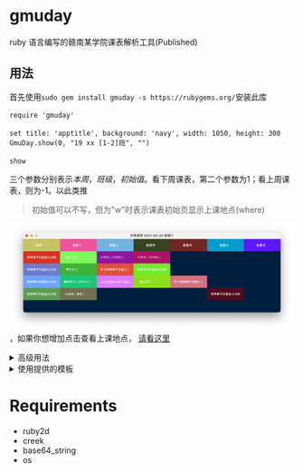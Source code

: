 # gmuday
ruby 语言编写的赣南某学院课表解析工具(Published)

## 用法
首先使用`sudo gem install gmuday -s https://rubygems.org/`安装此库
```
require 'gmuday'

set title: 'apptitle', background: 'navy', width: 1050, height: 300
GmuDay.show(0, "19 xx [1-2]班", "")

show
```
三个参数分别表示*本周*，*班级*，*初始值*。看下周课表，第二个参数为1；看上周课表，则为-1。以此类推
> 初始值可以不写，但为"w"时表示课表初始页显示上课地点(where)  

![周课表](./example/course.png)，如果你想增加点击查看上课地点， [请看这里](example/README.md)

<details>
<summary>高级用法</summary>
<h3></a>GmuDay.parse</h3>
返回包含某些天课表的数组(Array)
```
GmuDay.parse("example.xlsx", "19 xx [1-2]班”, 1, 7)
```
> 解析不用高亮输出，参数为四个

<h3><a>GmuDay.course</a></h3>
命令格式化打印课表，参数如下
<pre>
GmuDay.course("example.xlsx", ["19 xx [1-2]班", "19 xx [3-4]班",],["19 xx [1-2]班",], 1, 7)
</pre>
参数解析：  </br>
<code>arg0</code>：课表路径，可能支持url  </br>
<code>arg1</code>: 班级名称。介绍与下方类似  </br>
<code>arg2</code>: 高亮输出指定班级课程，未指定则为普通色。指定多个班级用<code>Array</code>，单个班级<code>String</code>或<code>Array</code> </br>
<code>arg3 、arg4</code>： 0,0表示当前一天， 1,1表示明天，-1,3表示过去一天到未来三天，1,7表示明天开始的未来7天，以此类推  
<img src="./example/cli.png" alt="案例" style="max-width:100%;">
</details>

<details>
<summary>使用提供的模板</summary>
<pre>
require 'gmuday'
GmuDay.wood()
</pre>
即可轻松显示课表。可使用0表示本周课表，下周为1
</details>

# Requirements
+ ruby2d
+ creek
+ base64_string
+ os
